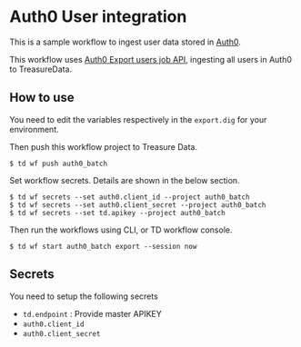 # Auth0 User integration

This is a sample workflow to ingest user data stored in [Auth0](https://auth0.com/).

This workflow uses [Auth0 Export users job API](https://auth0.com/docs/api/management/v2/#!/Jobs/post_users_exports), ingesting all users in Auth0 to TreasureData.

## How to use

You need to edit the variables respectively in the `export.dig` for your environment.

Then push this workflow project to Treasure Data.

```
$ td wf push auth0_batch
```

Set workflow secrets. Details are shown in the below section.

```
$ td wf secrets --set auth0.client_id --project auth0_batch
$ td wf secrets --set auth0.client_secret --project auth0_batch
$ td wf secrets --set td.apikey --project auth0_batch
```

Then run the workflows using CLI, or TD workflow console.

```
$ td wf start auth0_batch export --session now
```

## Secrets

You need to setup the following secrets

- `td.endpoint` : Provide master APIKEY
- `auth0.client_id`
- `auth0.client_secret`